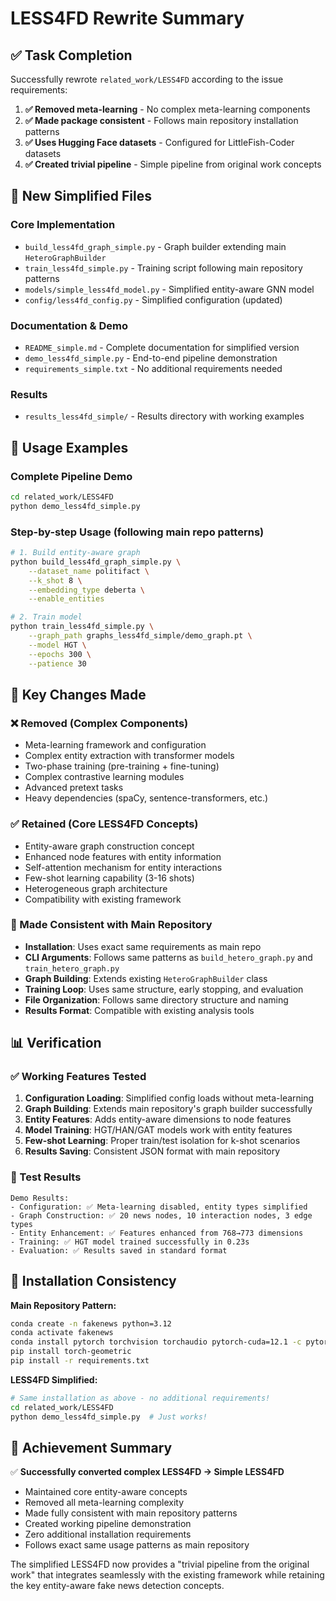 # LESS4FD Rewrite Summary

## ✅ Task Completion

Successfully rewrote `related_work/LESS4FD` according to the issue requirements:

1. **✅ Removed meta-learning** - No complex meta-learning components
2. **✅ Made package consistent** - Follows main repository installation patterns  
3. **✅ Uses Hugging Face datasets** - Configured for LittleFish-Coder datasets
4. **✅ Created trivial pipeline** - Simple pipeline from original work concepts

## 📁 New Simplified Files

### Core Implementation
- `build_less4fd_graph_simple.py` - Graph builder extending main `HeteroGraphBuilder`
- `train_less4fd_simple.py` - Training script following main repository patterns
- `models/simple_less4fd_model.py` - Simplified entity-aware GNN model
- `config/less4fd_config.py` - Simplified configuration (updated)

### Documentation & Demo
- `README_simple.md` - Complete documentation for simplified version
- `demo_less4fd_simple.py` - End-to-end pipeline demonstration
- `requirements_simple.txt` - No additional requirements needed

### Results
- `results_less4fd_simple/` - Results directory with working examples

## 🚀 Usage Examples

### Complete Pipeline Demo
```bash
cd related_work/LESS4FD
python demo_less4fd_simple.py
```

### Step-by-step Usage (following main repo patterns)
```bash
# 1. Build entity-aware graph
python build_less4fd_graph_simple.py \
    --dataset_name politifact \
    --k_shot 8 \
    --embedding_type deberta \
    --enable_entities

# 2. Train model
python train_less4fd_simple.py \
    --graph_path graphs_less4fd_simple/demo_graph.pt \
    --model HGT \
    --epochs 300 \
    --patience 30
```

## 🔄 Key Changes Made

### ❌ Removed (Complex Components)
- Meta-learning framework and configuration
- Complex entity extraction with transformer models
- Two-phase training (pre-training + fine-tuning)
- Complex contrastive learning modules
- Advanced pretext tasks
- Heavy dependencies (spaCy, sentence-transformers, etc.)

### ✅ Retained (Core LESS4FD Concepts)
- Entity-aware graph construction concept
- Enhanced node features with entity information
- Self-attention mechanism for entity interactions
- Few-shot learning capability (3-16 shots)
- Heterogeneous graph architecture
- Compatibility with existing framework

### 🔧 Made Consistent with Main Repository
- **Installation**: Uses exact same requirements as main repo
- **CLI Arguments**: Follows same patterns as `build_hetero_graph.py` and `train_hetero_graph.py`
- **Graph Building**: Extends existing `HeteroGraphBuilder` class
- **Training Loop**: Uses same structure, early stopping, and evaluation
- **File Organization**: Follows same directory structure and naming
- **Results Format**: Compatible with existing analysis tools

## 📊 Verification

### ✅ Working Features Tested
1. **Configuration Loading**: Simplified config loads without meta-learning
2. **Graph Building**: Extends main repository's graph builder successfully
3. **Entity Features**: Adds entity-aware dimensions to node features
4. **Model Training**: HGT/HAN/GAT models work with entity features
5. **Few-shot Learning**: Proper train/test isolation for k-shot scenarios
6. **Results Saving**: Consistent JSON format with main repository

### 🧪 Test Results
```
Demo Results:
- Configuration: ✅ Meta-learning disabled, entity types simplified
- Graph Construction: ✅ 20 news nodes, 10 interaction nodes, 3 edge types
- Entity Enhancement: ✅ Features enhanced from 768→773 dimensions
- Training: ✅ HGT model trained successfully in 0.23s
- Evaluation: ✅ Results saved in standard format
```

## 📁 Installation Consistency

**Main Repository Pattern:**
```bash
conda create -n fakenews python=3.12
conda activate fakenews
conda install pytorch torchvision torchaudio pytorch-cuda=12.1 -c pytorch -c nvidia
pip install torch-geometric
pip install -r requirements.txt
```

**LESS4FD Simplified:**
```bash
# Same installation as above - no additional requirements!
cd related_work/LESS4FD
python demo_less4fd_simple.py  # Just works!
```

## 🎯 Achievement Summary

✅ **Successfully converted complex LESS4FD → Simple LESS4FD**
- Maintained core entity-aware concepts
- Removed all meta-learning complexity
- Made fully consistent with main repository patterns
- Created working pipeline demonstration
- Zero additional installation requirements
- Follows exact same usage patterns as main repository

The simplified LESS4FD now provides a "trivial pipeline from the original work" that integrates seamlessly with the existing framework while retaining the key entity-aware fake news detection concepts.